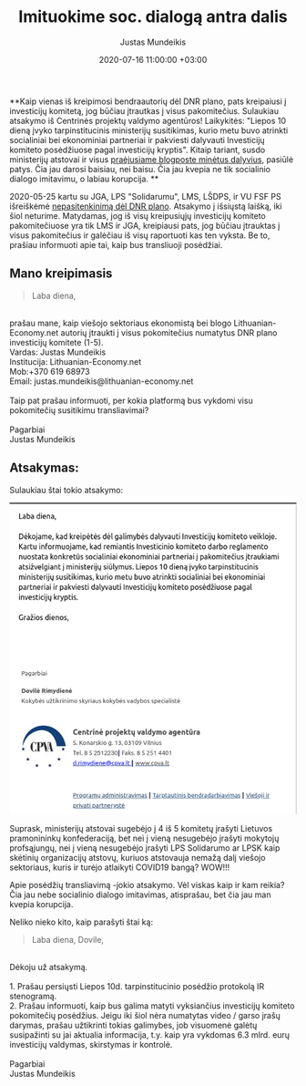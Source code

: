 ﻿---
title:  Imituokime soc. dialogą antra dalis
date:  2020-07-16 11:00:00 +03:00
author:  Justas Mundeikis
layout:  post
comments:  true
citation:  true
permalink:  2020/07/16/imituokim-soc-dialoga-2
image:    /assets/2020/07/16/corruption.jpeg
thumbnail: /assets/2020/07/16/thumb.corruption.jpeg
categories:
 - Ekonomika
tags:
 - Ekonomika
 - Covid19
---

**Kaip vienas iš kreipimosi bendraautorių dėl DNR plano, pats kreipaiusi į investicijų komitetą, jog būčiau įtrautkas į visus pakomitečius. Sulaukiau atsakymo iš Centrinės projektų valdymo agentūros! Laikykitės: "Liepos 10 dieną įvyko tarpinstitucinis ministerijų susitikimas, kurio metu buvo atrinkti socialiniai bei ekonominiai partneriai ir pakviesti dalyvauti Investicijų komiteto posėdžiuose pagal investicijų kryptis". Kitaip tariant, susdo ministerijų atstovai ir visus [praėjusiame blogposte minėtus dalyvius](http://lithuanian-economy.net/2020/07/14/milijardai-paskirstyti-imituokim-soc-dialoga), pasiūlė patys. Čia jau darosi baisiau, nei baisu. Čia jau kvepia ne tik socialinio dialogo imitavimu, o labiau korupcija. ** <!--more-->

2020-05-25 kartu su JGA, LPS "Solidarumu", LMS, LŠDPS, ir VU FSF PS išreiškėmė [nepasitenkinimą dėl DNR plano](http://lithuanian-economy.net/2020/05/24/PS-kreipimasis-del-FinMin-DNR-plano/). Atsakymo į išsiųstą laišką, iki šiol neturime.  Matydamas, jog iš visų kreipusiųjų investicijų komiteto pakomitečiuose yra tik LMS ir JGA, kreipiausi pats, jog būčiau įtrauktas į visus pakomitečius ir galėčiau iš visų raportuoti kas ten vyksta. Be to, prašiau informuoti apie tai, kaip bus transliuoji posėdžiai.


## Mano kreipimasis

>Laba diena,<br>
<br>
prašau mane, kaip viešojo sektoriaus  ekonomistą bei blogo Lithuanian-Economy.net autorių įtraukti į visus pokomitečius numatytus DNR plano investicijų komitete (1-5).
<br>
Vardas: Justas Mundeikis<br>
Institucija: Lithuanian-Economy.net<br>
Mob:+370 619 68973<br>
Email: justas.mundeikis@lithuanian-economy.net<br>
<br>
Taip pat prašau informuoti, per kokia platformą bus vykdomi visu pokomitečių susitikimu transliavimai?<br>
<br>
Pagarbiai<br>
Justas Mundeikis

## Atsakymas:

Sulaukiau štai tokio atsakymo:

![](/assets/2020/07/16/atsakymas.png)

Suprask, ministerijų atstovai sugebėjo į 4 iš 5 komitetų įrašyti Lietuvos pramonininkų konfederaciją, bet nei į vieną nesugebėjo įrašyti mokytojų profsąjungų, nei į vieną nesugebėjo įrašyti LPS Solidarumo ar LPSK kaip skėtinių organizacijų atstovų, kuriuos atstovauja nemažą dalį viešojo sektoriaus, kuris ir turėjo atlaikyti COVID19 bangą? WOW!!!

Apie posėdžių transliavimą -jokio atsakymo. Vėl viskas kaip ir kam reikia? Čia jau nebe socialinio dialogo imitavimas, atisprašau, bet čia jau man kvepia korupcija.

Neliko nieko kito, kaip parašyti štai ką:

>Laba diena, Dovile,<br>
<br>
Dėkoju už atsakymą.<br>
<br>
1. Prašau persiųsti Liepos 10d. tarpinstitucinio posėdžio protokolą IR stenogramą.<br>
2. Prašau informuoti, kaip bus galima matyti vyksiančius investicijų komiteto pokomitečių posėdžius. Jeigu iki šiol nėra numatytas video / garso įrašų darymas, prašau užtikrinti tokias galimybes, job visuomenė galėtų susipažinti su jai aktualia informacija, t.y. kaip yra vykdomas 6.3 mlrd. eurų investicijų valdymas, skirstymas ir kontrolė.<br>
<br>
Pagarbiai<br>
Justas Mundeikis
